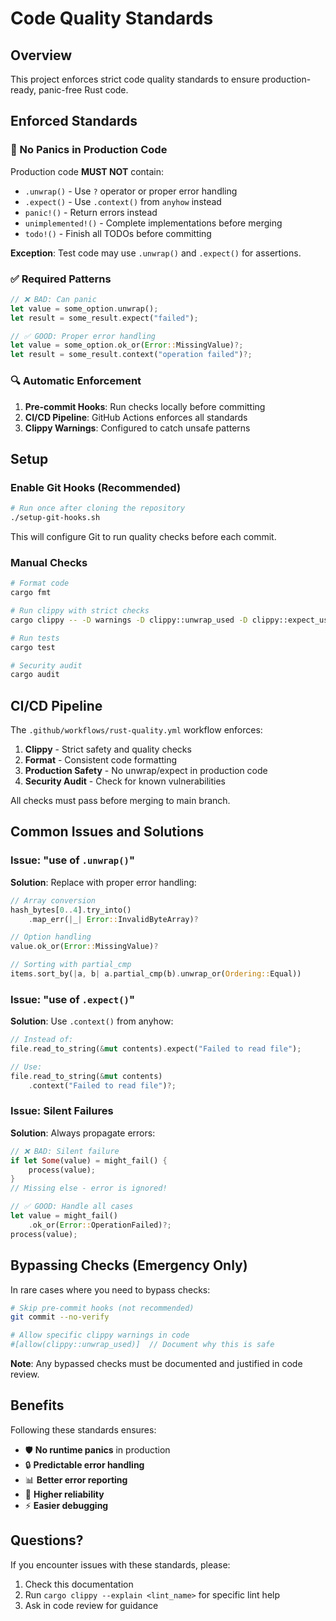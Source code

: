 # Code Quality Standards

## Overview

This project enforces strict code quality standards to ensure production-ready, panic-free Rust code.

## Enforced Standards

### 🚫 No Panics in Production Code

Production code **MUST NOT** contain:
- `.unwrap()` - Use `?` operator or proper error handling
- `.expect()` - Use `.context()` from `anyhow` instead
- `panic!()` - Return errors instead
- `unimplemented!()` - Complete implementations before merging
- `todo!()` - Finish all TODOs before committing

**Exception**: Test code may use `.unwrap()` and `.expect()` for assertions.

### ✅ Required Patterns

```rust
// ❌ BAD: Can panic
let value = some_option.unwrap();
let result = some_result.expect("failed");

// ✅ GOOD: Proper error handling
let value = some_option.ok_or(Error::MissingValue)?;
let result = some_result.context("operation failed")?;
```

### 🔍 Automatic Enforcement

1. **Pre-commit Hooks**: Run checks locally before committing
2. **CI/CD Pipeline**: GitHub Actions enforces all standards
3. **Clippy Warnings**: Configured to catch unsafe patterns

## Setup

### Enable Git Hooks (Recommended)

```bash
# Run once after cloning the repository
./setup-git-hooks.sh
```

This will configure Git to run quality checks before each commit.

### Manual Checks

```bash
# Format code
cargo fmt

# Run clippy with strict checks
cargo clippy -- -D warnings -D clippy::unwrap_used -D clippy::expect_used

# Run tests
cargo test

# Security audit
cargo audit
```

## CI/CD Pipeline

The `.github/workflows/rust-quality.yml` workflow enforces:

1. **Clippy** - Strict safety and quality checks
2. **Format** - Consistent code formatting
3. **Production Safety** - No unwrap/expect in production code
4. **Security Audit** - Check for known vulnerabilities

All checks must pass before merging to main branch.

## Common Issues and Solutions

### Issue: "use of `.unwrap()`"

**Solution**: Replace with proper error handling:

```rust
// Array conversion
hash_bytes[0..4].try_into()
    .map_err(|_| Error::InvalidByteArray)?

// Option handling
value.ok_or(Error::MissingValue)?

// Sorting with partial_cmp
items.sort_by(|a, b| a.partial_cmp(b).unwrap_or(Ordering::Equal))
```

### Issue: "use of `.expect()`"

**Solution**: Use `.context()` from anyhow:

```rust
// Instead of:
file.read_to_string(&mut contents).expect("Failed to read file");

// Use:
file.read_to_string(&mut contents)
    .context("Failed to read file")?;
```

### Issue: Silent Failures

**Solution**: Always propagate errors:

```rust
// ❌ BAD: Silent failure
if let Some(value) = might_fail() {
    process(value);
}
// Missing else - error is ignored!

// ✅ GOOD: Handle all cases
let value = might_fail()
    .ok_or(Error::OperationFailed)?;
process(value);
```

## Bypassing Checks (Emergency Only)

In rare cases where you need to bypass checks:

```bash
# Skip pre-commit hooks (not recommended)
git commit --no-verify

# Allow specific clippy warnings in code
#[allow(clippy::unwrap_used)]  // Document why this is safe
```

**Note**: Any bypassed checks must be documented and justified in code review.

## Benefits

Following these standards ensures:
- 🛡️ **No runtime panics** in production
- 🔒 **Predictable error handling**
- 📊 **Better error reporting**
- 🚀 **Higher reliability**
- ⚡ **Easier debugging**

## Questions?

If you encounter issues with these standards, please:
1. Check this documentation
2. Run `cargo clippy --explain <lint_name>` for specific lint help
3. Ask in code review for guidance